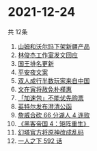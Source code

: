# 2021-12-24
  共 12条

  <!-- BEGIN -->
  <!-- 最后更新时间:Fri Dec 24 2021 08:14:18 GMT+0000 (Coordinated Universal Time) -->
  1. [山姆和沃尔玛下架新疆产品](https://www.zhihu.com/search?q=山姆下架新疆产品)
1. [林俊杰工作室发文回应](https://www.zhihu.com/search?q=林俊杰)
1. [国王排名更新](https://www.zhihu.com/search?q=国王排名)
1. [平安夜文案](https://www.zhihu.com/search?q=平安夜)
1. [双人成行半数玩家来自中国](https://www.zhihu.com/search?q=双人成行)
1. [文在寅将赦免朴槿惠](https://www.zhihu.com/search?q=朴槿惠)
1. [「加速包」不能优先购票](https://www.zhihu.com/search?q=加速包)
1. [英特尔发布澄清公函](https://www.zhihu.com/search?q=英特尔)
1. [詹威合砍 66 分湖人 4 连败](https://www.zhihu.com/search?q=湖人)
1. [《黑客帝国 4：矩阵重生》](https://www.zhihu.com/search?q=黑客帝国4)
1. [幻塔官方将原神改成乱码](https://www.zhihu.com/search?q=原神)
1. [一人之下 592 话](https://www.zhihu.com/search?q=一人之下)
  <!-- END -->
  